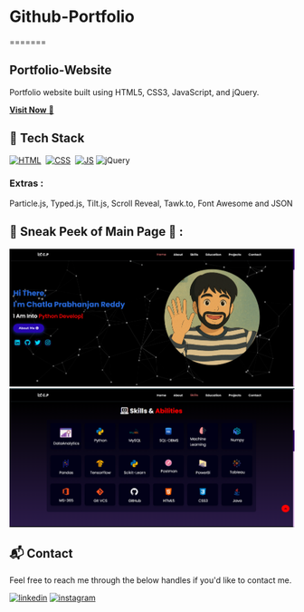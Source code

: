 # Github-Portfolio
=======
## Portfolio-Website
Portfolio website built using HTML5, CSS3, JavaScript, and jQuery.

<a href="https://prabhanjanreddy08.github.io/" target="_blank">**Visit Now** 🚀</a>


## 📌 Tech Stack
[![HTML](https://img.shields.io/badge/html5%20-%23E34F26.svg?&style=for-the-badge&logo=html5&logoColor=white)](https://github.com/jigar-sable/Portfolio-Website/search?l=html)&nbsp;
[![CSS](https://img.shields.io/badge/css3%20-%231572B6.svg?&style=for-the-badge&logo=css3&logoColor=white)](https://github.com/jigar-sable/Portfolio-Website/search?l=css)&nbsp;
[![JS](https://img.shields.io/badge/javascript%20-%23323330.svg?&style=for-the-badge&logo=javascript&logoColor=%23F7DF1E)](https://github.com/jigar-sable/Portfolio-Website/search?l=javascript)
<img alt="jQuery" src="https://img.shields.io/badge/jquery-%230769AD.svg?style=for-the-badge&logo=jquery&logoColor=white"/>

### Extras : 
Particle.js, Typed.js, Tilt.js, Scroll Reveal, Tawk.to, Font Awesome and JSON

## 📌 Sneak Peek of Main Page 🙈 :
![mockup720](https://github.com/Prabhanjanreddy08/prabhanjanreddy08.github.io/blob/main/assets/ScreenshotMain.png)
![ss](https://github.com/Prabhanjanreddy08/prabhanjanreddy08.github.io/blob/main/assets/ScreenshotSkill.png)


<h2>📬 Contact</h2>

Feel free to reach me through the below handles if you'd like to contact me.

[![linkedin](https://img.shields.io/badge/LinkedIn-0077B5?style=for-the-badge&logo=linkedin&logoColor=white)](https://www.linkedin.com/in/chatla-prabhanjan-reddy-b80821252/)
[![instagram](https://img.shields.io/badge/Instagram-E4405F?style=for-the-badge&logo=instagram&logoColor=white)](https://www.instagram.com/prabhanjan_reddy.08/)

